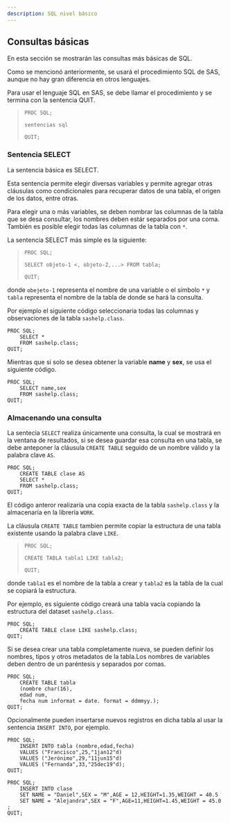 ```yaml
---
description: SQL nivel básico
---
```


## Consultas básicas

En esta sección se mostrarán las consultas más básicas de SQL.

Como se mencionó anteriormente, se usará el procedimiento SQL de SAS, aunque no hay gran diferencia en otros lenguajes.

Para usar el lenguaje SQL en SAS, se debe llamar el procedimiento y se termina con la sentencia QUIT.


> `PROC SQL;`
>
>    `sentencias sql`
>
> `QUIT;`


### Sentencia SELECT

La sentencia básica es SELECT.

Esta sentencia permite elegir diversas variables y permite agregar otras cláusulas como condicionales para recuperar datos de una tabla, el origen de los datos, entre otras.

Para elegir una o más variables, se deben nombrar las columnas de la tabla que se desa consultar, los nombres deben estár separados por una coma. También es posible elegir todas las columnas de la tabla con `*`.

La sentencia SELECT más simple es la siguiente:


> `PROC SQL;`
>
> `SELECT objeto-1 <, objeto-2,...> FROM tabla;`
>
> `QUIT;`


donde `obejeto-1` representa el nombre de una variable o el símbolo `*` y `tabla` representa el nombre de la tabla de donde se hará la consulta.

Por ejemplo el siguiente código seleccionaria todas las columnas y observaciones de la tabla `sashelp.class`.

````sas
PROC SQL;
    SELECT * 
    FROM sashelp.class;
QUIT;
````

Mientras que si solo se desea obtener la variable **name** y **sex**, se usa el siguiente código.

````sas
PROC SQL;
    SELECT name,sex 
    FROM sashelp.class;
QUIT;
````

### Almacenando una consulta

La sentecia `SELECT` realiza únicamente una consulta, la cual se mostrará en la ventana de resultados, si se desea guardar esa consulta en una tabla, se debe anteponer la cláusula `CREATE TABLE` seguido de un nombre válido y la palabra clave `AS`.

````sas
PROC SQL;
    CREATE TABLE clase AS
    SELECT * 
    FROM sashelp.class;
QUIT;
````
El código anteror realizaría una copia exacta de la tabla `sashelp.class` y la almacenaría en la librería `WORK`.

La cláusula `CREATE TABLE` tambien permite copiar la estructura de una tabla existente usando la palabra clave `LIKE`.

> `PROC SQL;`
>
> `CREATE TABLA tabla1 LIKE tabla2;`
>
> `QUIT;`

donde `tabla1` es el nombre de la tabla a crear y `tabla2` es la tabla de la cual se copiará la estructura.

Por ejemplo, es siguiente código creará una tabla vacía copiando la estructura del dataset `sashelp.class`.

````sas
PROC SQL;
	CREATE TABLE clase LIKE sashelp.class;
QUIT;
````

Si se desea crear una tabla completamente nueva, se pueden definir los nombres, tipos y otros metadatos de la tabla.Los nombres de variables deben dentro de un paréntesis y separados por comas.

````sas
PROC SQL;
    CREATE TABLE tabla
    (nombre char(16),
    edad num, 
    fecha num informat = date. format = ddmmyy.);
QUIT;
````

Opcionalmente pueden insertarse nuevos registros en dicha tabla al usar la sentencia `INSERT INTO`, por ejemplo.

````sas
PROC SQL;
    INSERT INTO tabla (nombre,edad,fecha)
    VALUES ("Francisco",25,"1jan12"d)
    VALUES ("Jerónimo",29,"11jun15"d)
    VALUES ("Fernanda",33,"25dec19"d);
QUIT;

PROC SQL;
	INSERT INTO clase
	SET NAME = "Daniel",SEX = "M",AGE = 12,HEIGHT=1.35,WEIGHT = 40.5
	SET NAME = "Alejandra",SEX = "F",AGE=11,HEIGHT=1.45,WEIGHT = 45.0
;
QUIT;
````
